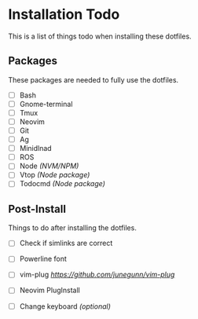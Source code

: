 # Installation Todo
This is a list of things todo when installing these dotfiles.

## Packages
These packages are needed to fully use the dotfiles.
  - [ ] Bash
  - [ ] Gnome-terminal
  - [ ] Tmux
  - [ ] Neovim
  - [ ] Git
  - [ ] Ag
  - [ ] Minidlnad
  - [ ] ROS
  - [ ] Node _(NVM/NPM)_
  - [ ] Vtop _(Node package)_
  - [ ] Todocmd _(Node package)_

## Post-Install
Things to do after installing the dotfiles.
  - [ ] Check if simlinks are correct
  - [ ] Powerline font
  - [ ] vim-plug _https://github.com/junegunn/vim-plug_
  - [ ] Neovim PlugInstall
  - [ ] Change keyboard _(optional)_

